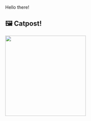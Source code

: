 Hello there!



## 🖼️ Catpost!

<sub>
    <img src="https://cdn2.thecatapi.com/images/LAiFuFSay.jpg" height="256">
</sub>

